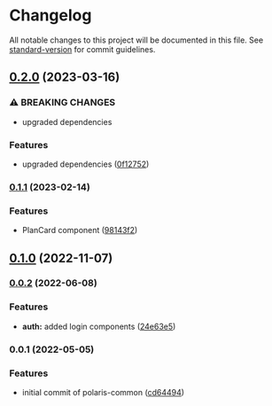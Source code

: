 # Changelog

All notable changes to this project will be documented in this file. See [standard-version](https://github.com/conventional-changelog/standard-version) for commit guidelines.

## [0.2.0](https://github.com/shop3/polaris-common/compare/v0.1.1...v0.2.0) (2023-03-16)


### ⚠ BREAKING CHANGES

* upgraded dependencies

### Features

* upgraded dependencies ([0f12752](https://github.com/shop3/polaris-common/commit/0f12752f487b9108f12e6a8222c6ae8300eff31d))

### [0.1.1](https://github.com/shop3/polaris-common/compare/v0.1.0...v0.1.1) (2023-02-14)


### Features

* PlanCard component ([98143f2](https://github.com/shop3/polaris-common/commit/98143f2abf450287e218d6a14f192f38a636dbe6))

## [0.1.0](https://github.com/shop3/polaris-common/compare/v0.0.2...v0.1.0) (2022-11-07)

### [0.0.2](https://github.com/shop3/polaris-common/compare/v0.0.1...v0.0.2) (2022-06-08)


### Features

* **auth:** added login components ([24e63e5](https://github.com/shop3/polaris-common/commit/24e63e5263a0f3ca992ecb22e2318788bd889af8))

### 0.0.1 (2022-05-05)


### Features

* initial commit of polaris-common ([cd64494](https://github.com/shop3/polaris-common/commit/cd64494489ab1f6e458828c730fded37a2a5f571))
